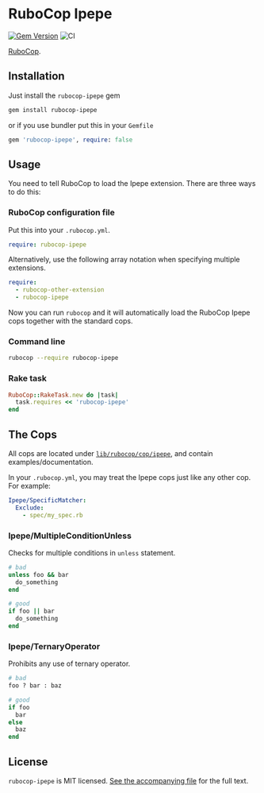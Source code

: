 # RuboCop Ipepe

[![Gem Version](https://badge.fury.io/rb/rubocop-ipepe.svg)](https://rubygems.org/gems/rubocop-ipepe)
![CI](https://github.com/ipepe-oss/rubocop-ipepe/workflows/CI/badge.svg)

[RuboCop](https://github.com/rubocop/rubocop).

## Installation

Just install the `rubocop-ipepe` gem

```bash
gem install rubocop-ipepe
```

or if you use bundler put this in your `Gemfile`

```ruby
gem 'rubocop-ipepe', require: false
```

## Usage

You need to tell RuboCop to load the Ipepe extension. There are three
ways to do this:

### RuboCop configuration file

Put this into your `.rubocop.yml`.

```yaml
require: rubocop-ipepe
```

Alternatively, use the following array notation when specifying multiple extensions.

```yaml
require:
  - rubocop-other-extension
  - rubocop-ipepe
```

Now you can run `rubocop` and it will automatically load the RuboCop Ipepe
cops together with the standard cops.

### Command line

```bash
rubocop --require rubocop-ipepe
```

### Rake task

```ruby
RuboCop::RakeTask.new do |task|
  task.requires << 'rubocop-ipepe'
end
```

## The Cops

All cops are located under
[`lib/rubocop/cop/ipepe`](lib/rubocop/cop/ipepe), and contain
examples/documentation.

In your `.rubocop.yml`, you may treat the Ipepe cops just like any other
cop. For example:

```yaml
Ipepe/SpecificMatcher:
  Exclude:
    - spec/my_spec.rb
```

### Ipepe/MultipleConditionUnless

Checks for multiple conditions in `unless` statement.

```ruby
# bad
unless foo && bar
  do_something
end

# good
if foo || bar
  do_something
end
```

### Ipepe/TernaryOperator

Prohibits any use of ternary operator.

```ruby
# bad
foo ? bar : baz

# good
if foo
  bar
else
  baz
end
```

## License

`rubocop-ipepe` is MIT licensed. [See the accompanying file](LICENSE.md) for
the full text.